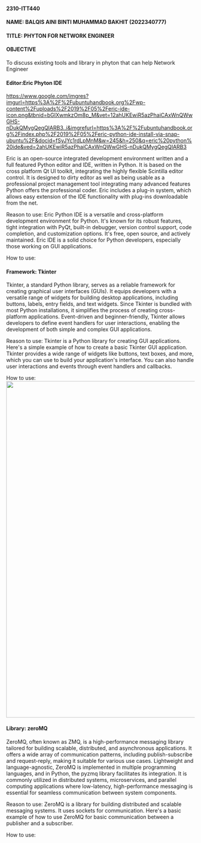 #### 2310-ITT440
#### NAME:  BALQIS AINI BINTI MUHAMMAD BAKHIT (2022340777) 
#### TITLE: PHYTON FOR NETWORK ENGINEER
#### OBJECTIVE
To discuss existing tools and library in phyton that can help Network Engineer

#### Editor:Eric Phyton IDE

https://www.google.com/imgres?imgurl=https%3A%2F%2Fubuntuhandbook.org%2Fwp-content%2Fuploads%2F2019%2F05%2Feric-ide-icon.png&tbnid=bGIXwmkzOm8p_M&vet=12ahUKEwiR5azPhaiCAxWnQWwGHS-nDukQMygQegQIARB3..i&imgrefurl=https%3A%2F%2Fubuntuhandbook.org%2Findex.php%2F2019%2F05%2Feric-python-ide-install-via-snap-ubuntu%2F&docid=fSyJYc1rdLpMnM&w=245&h=250&q=eric%20python%20ide&ved=2ahUKEwiR5azPhaiCAxWnQWwGHS-nDukQMygQegQIARB3


Eric is an open-source integrated development environment written and a full featured Python editor and IDE, written in Python. It is based on the cross platform Qt UI toolkit, integrating the highly flexible Scintilla editor control. It is designed to dirty editor as well as being usable as a professional project management tool integrating many advanced features Python offers the professional coder. Eric includes a plug-in system, which allows easy extension of the IDE functionality with plug-ins downloadable from the net. 

Reason to use:
Eric Python IDE is a versatile and cross-platform development environment for Python. It's known for its robust features, tight integration with PyQt, built-in debugger, version control support, code completion, and customization options. It's free, open source, and actively maintained. Eric IDE is a solid choice for Python developers, especially those working on GUI applications.

How to use: 






#### Framework: Tkinter
Tkinter, a standard Python library, serves as a reliable framework for creating graphical user interfaces (GUIs). It equips developers with a versatile range of widgets for building desktop applications, including buttons, labels, entry fields, and text widgets. Since Tkinter is bundled with most Python installations, it simplifies the process of creating cross-platform applications. Event-driven and beginner-friendly, Tkinter allows developers to define event handlers for user interactions, enabling the development of both simple and complex GUI applications.

Reason to use:
Tkinter is a Python library for creating GUI applications. Here's a simple example of how to create a basic Tkinter GUI application. Tkinter provides a wide range of widgets like buttons, text boxes, and more, which you can use to build your application's interface. You can also handle user interactions and events through event handlers and callbacks.

How to use:
[<img src = "https://www.flaticon.com/free-icon/video_4237818" width="900"/>](https://drive.google.com/file/d/1cWNDqtSSN67kt1H0KSfzstlBJL7UBEqo/view?usp=sharing)






#### Library: zeroMQ
ZeroMQ, often known as ZMQ, is a high-performance messaging library tailored for building scalable, distributed, and asynchronous applications. It offers a wide array of communication patterns, including publish-subscribe and request-reply, making it suitable for various use cases. Lightweight and language-agnostic, ZeroMQ is implemented in multiple programming languages, and in Python, the pyzmq library facilitates its integration. It is commonly utilized in distributed systems, microservices, and parallel computing applications where low-latency, high-performance messaging is essential for seamless communication between system components.

Reason to use:
ZeroMQ is a library for building distributed and scalable messaging systems. It uses sockets for communication. Here's a basic example of how to use ZeroMQ for basic communication between a publisher and a subscriber.

How to use:







